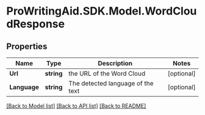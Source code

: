 # ProWritingAid.SDK.Model.WordCloudResponse
## Properties

Name | Type | Description | Notes
------------ | ------------- | ------------- | -------------
**Url** | **string** | the URL of the Word Cloud | [optional] 
**Language** | **string** | The detected language of the text | [optional] 

[[Back to Model list]](../README.md#documentation-for-models) [[Back to API list]](../README.md#documentation-for-api-endpoints) [[Back to README]](../README.md)

